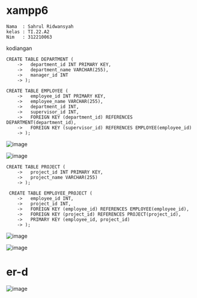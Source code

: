 # xampp6

```
Nama  : Sahrul Ridwansyah
kelas : TI.22.A2
Nim   : 312210063
```

kodiangan 
```
CREATE TABLE DEPARTMENT (
    ->   department_id INT PRIMARY KEY,
    ->   department_name VARCHAR(255),
    ->   manager_id INT
    -> );

CREATE TABLE EMPLOYEE (
    ->   employee_id INT PRIMARY KEY,
    ->   employee_name VARCHAR(255),
    ->   department_id INT,
    ->   supervisor_id INT,
    ->   FOREIGN KEY (department_id) REFERENCES DEPARTMENT(department_id),
    ->   FOREIGN KEY (supervisor_id) REFERENCES EMPLOYEE(employee_id)
    -> );
 ```
 ![image](https://github.com/sahrul180304/xampp6/assets/115526901/444e8c3d-6e14-4837-b50d-213f94849730)


![image](https://github.com/sahrul180304/xampp6/assets/115526901/96b08148-1ecb-4a01-aa7b-c81fc983b2c6)


```
CREATE TABLE PROJECT (
    ->   project_id INT PRIMARY KEY,
    ->   project_name VARCHAR(255)
    -> );

 CREATE TABLE EMPLOYEE_PROJECT (
    ->   employee_id INT,
    ->   project_id INT,
    ->   FOREIGN KEY (employee_id) REFERENCES EMPLOYEE(employee_id),
    ->   FOREIGN KEY (project_id) REFERENCES PROJECT(project_id),
    ->   PRIMARY KEY (employee_id, project_id)
    -> );
```
![image](https://github.com/sahrul180304/xampp6/assets/115526901/2e5ab746-ad44-4b6d-b488-0bee2c112bd4)


![image](https://github.com/sahrul180304/xampp6/assets/115526901/f06882a3-0971-404c-8d5b-ce77d7cbb27c)



# er-d

![image](https://github.com/sahrul180304/xampp6/assets/115526901/e2b1e348-300e-46ff-8195-2b0a9d5ddef4)



